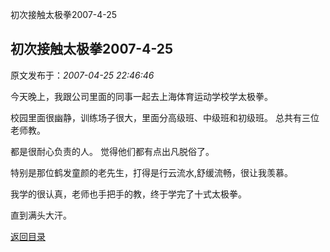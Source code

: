 初次接触太极拳2007-4-25
## 初次接触太极拳2007-4-25

 原文发布于：*2007-04-25 22:46:46*

  
今天晚上，我跟公司里面的同事一起去上海体育运动学校学太极拳。

校园里面很幽静，训练场子很大，里面分高级班、中级班和初级班。 总共有三位老师教。

都是很耐心负责的人。 觉得他们都有点出凡脱俗了。

特别是那位鹤发童颜的老先生，打得是行云流水,舒缓流畅，很让我羡慕。

我学的很认真，老师也手把手的教，终于学完了十式太极拳。

直到满头大汗。

[返回目录](index.html)

